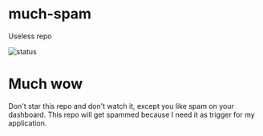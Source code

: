 # much-spam
Useless repo

![status](http://dev.ioncodes.com:1010/badge?name=much-spam)

# Much wow
Don't star this repo and don't watch it, except you like spam on your dashboard. This repo will get spammed because I need it as trigger for my application.
